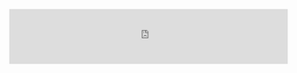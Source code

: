 <div style="margin:auto;overflow:hidden" class="framed-content framed-python-guide">
<iframe src="https://openml.github.io/openml-python/develop/usage.html"
        class="framed-github framed-python" height="100vh" width="100%" frameborder="0" id="python_api_frame"
        allowfullscreen sandbox="allow-scripts allow-same-origin">
  <p> <a href="https://openml.github.io/openml-python/develop/usage.html">
    Fallback link for browsers that don't support iframes
  </a> </p>
</iframe>
<script type="text/javascript">
$(function() {
var head = $("iframe").contents().find("head");
$(head).append('<style type="text/css">#gh-banner{display:none};</style>');
});
</script>
</div>
